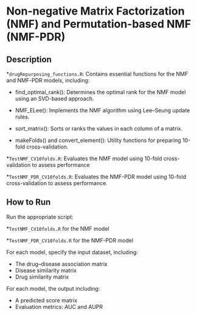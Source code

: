 # Non-negative Matrix Factorization (NMF) and Permutation-based NMF (NMF-PDR)

## Description
*```drugRepurposing_functions.R```: Contains essential functions for the NMF and NMF-PDR models, including:

- find_optimal_rank(): Determines the optimal rank for the NMF model using an SVD-based approach.

- NMF_ELee(): Implements the NMF algorithm using Lee–Seung update rules.

- sort_matrix(): Sorts or ranks the values in each column of a matrix.

- makeFolds() and convert_element(): Utility functions for preparing 10-fold cross-validation.

*```TestNMF_CV10folds.R```: Evaluates the NMF model using 10-fold cross-validation to assess performance

*```TestNMF_PDR_CV10folds.R```: Evaluates the NMF-PDR model using 10-fold cross-validation to assess performance.

## How to Run
Run the appropriate script:

*```TestNMF_CV10folds.R``` for the NMF model

*```TestNMF_PDR_CV10folds.R``` for the NMF-PDR model

For each model, specify the input dataset, including:
- The drug–disease association matrix
- Disease similarity matrix
- Drug similarity matrix

For each model, the output including:
- A predicted score matrix
- Evaluation metrics: AUC and AUPR
